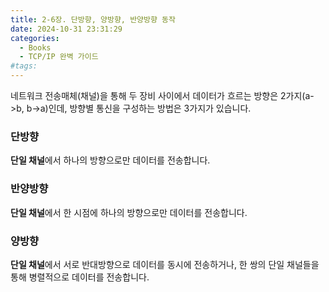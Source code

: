 ```yaml
---
title: 2-6장. 단방향, 양방향, 반양방향 동작
date: 2024-10-31 23:31:29
categories:
  - Books
  - TCP/IP 완벽 가이드
#tags:
---
```

네트워크 전송매체(채널)을 통해 두 장비 사이에서 데이터가 흐르는 방향은 2가지(a->b, b->a)인데, 방향별 통신을 구성하는 방법은 3가지가 있습니다.

### 단방향

**단일 채널**에서 하나의 방향으로만 데이터를 전송합니다.

### 반양방향

**단일 채널**에서 한 시점에 하나의 방향으로만 데이터를 전송합니다.

### 양방향

**단일 채널**에서 서로 반대방향으로 데이터를 동시에 전송하거나, 한 쌍의 단일 채널들을 통해 병렬적으로 데이터를 전송합니다.
